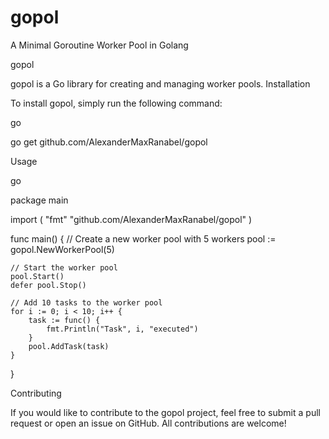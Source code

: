 # gopol
A Minimal Goroutine Worker Pool in Golang

gopol

gopol is a Go library for creating and managing worker pools.
Installation

To install gopol, simply run the following command:

go

go get github.com/AlexanderMaxRanabel/gopol

Usage

go

package main

import (
	"fmt"
	"github.com/AlexanderMaxRanabel/gopol"
)

func main() {
	// Create a new worker pool with 5 workers
	pool := gopol.NewWorkerPool(5)

	// Start the worker pool
	pool.Start()
	defer pool.Stop()

	// Add 10 tasks to the worker pool
	for i := 0; i < 10; i++ {
		task := func() {
			fmt.Println("Task", i, "executed")
		}
		pool.AddTask(task)
	}
}

Contributing

If you would like to contribute to the gopol project, feel free to submit a pull request or open an issue on GitHub. All contributions are welcome!

